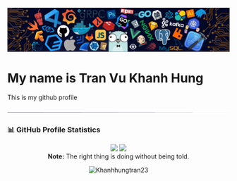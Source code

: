![alt text](./images/intro_header.png)

# My name is Tran Vu Khanh Hung
This is my github profile

![divider](./images/divider.gif)

### 📊 GitHub Profile Statistics
<p align="center">
  <img height="190em" src="https://github-readme-stats-eight-theta.vercel.app/api?username=Khanhhungtran23&show_icons=true&count_private=true&theme=react&hide_border=true&bg_color=1F222E&title_color=F85D7F&icon_color=F8D866"/>
  <img height="190em" src="https://github-readme-stats-eight-theta.vercel.app/api/top-langs/?username=Khanhhungtran23&layout=compact&langs_count=8&theme=react&hide_border=true&bg_color=1F222E&title_color=F85D7F&icon_color=F8D866"/>
<br>
<b>Note:</b> The right thing is doing without being told.
</p>

<p align="center">
      <img src="https://komarev.com/ghpvc/?username=Khanhhungtran23&label=Profile+Views" alt="Khanhhungtran23" />
  </p>

